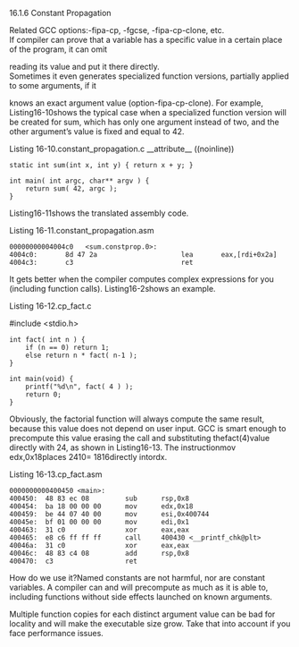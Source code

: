 16.1.6 Constant Propagation

Related GCC options:-fipa-cp, -fgcse, -fipa-cp-clone, etc.  
 If compiler can prove that a variable has a specific value in a certain place of the program, it can omit

reading its value and put it there directly.  
 Sometimes it even generates specialized function versions, partially applied to some arguments, if it

knows an exact argument value \(option-fipa-cp-clone\). For example, Listing16-10shows the typical case when a specialized function version will be created for sum, which has only one argument instead of two, and the other argument’s value is fixed and equal to 42.

Listing 16-10.constant\_propagation.c \_\_attribute\_\_ \(\(noinline\)\)

```
static int sum(int x, int y) { return x + y; }

int main( int argc, char** argv ) {
    return sum( 42, argc );
}
```

Listing16-11shows the translated assembly code.

Listing 16-11.constant\_propagation.asm

```
00000000004004c0   <sum.constprop.0>:
4004c0:       8d 47 2a                     lea       eax,[rdi+0x2a]
4004c3:       c3                           ret

```

It gets better when the compiler computes complex expressions for you \(including function calls\). Listing16-2shows an example.

Listing 16-12.cp\_fact.c

\#include &lt;stdio.h&gt;

```
int fact( int n ) {
    if (n == 0) return 1;
    else return n * fact( n-1 );
}

int main(void) {
    printf("%d\n", fact( 4 ) );
    return 0;
}

```

Obviously, the factorial function will always compute the same result, because this value does not depend on user input. GCC is smart enough to precompute this value erasing the call and substituting thefact\(4\)value directly with 24, as shown in Listing16-13. The instructionmov edx,0x18places 2410= 1816directly intordx.

Listing 16-13.cp\_fact.asm

```
0000000000400450 <main>:
400450:  48 83 ec 08         sub      rsp,0x8
400454:  ba 18 00 00 00      mov      edx,0x18
400459:  be 44 07 40 00      mov      esi,0x400744
40045e:  bf 01 00 00 00      mov      edi,0x1
400463:  31 c0               xor      eax,eax
400465:  e8 c6 ff ff ff      call     400430 <__printf_chk@plt>
40046a:  31 c0               xor      eax,eax
40046c:  48 83 c4 08         add      rsp,0x8
400470:  c3                  ret

```



How do we use it?Named constants are not harmful, nor are constant variables. A compiler can and will precompute as much as it is able to, including functions without side effects launched on known arguments.

Multiple function copies for each distinct argument value can be bad for locality and will make the executable size grow. Take that into account if you face performance issues.

